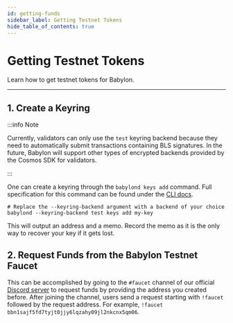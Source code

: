 ```yaml
---
id: getting-funds
sidebar_label: Getting Testnet Tokens
hide_table_of_contents: true
---
```


# Getting Testnet Tokens

Learn how to get testnet tokens for Babylon.

---


## 1. Create a Keyring

:::info Note

Currently, validators can only use the `test` keyring backend
because they need to automatically submit transactions containing BLS signatures.
In the future,
Babylon will support other types of encrypted backends provided
by the Cosmos SDK for validators.

:::

One can create a keyring through the `babylond keys add` command. Full specification
for this command can be found under the [CLI docs](/docs/cli/babylond/keys/babylondkeysdd.md).

```console
# Replace the --keyring-backend argument with a backend of your choice
babylond --keyring-backend test keys add my-key
```

This will output an address and a memo. Record the memo as it is the only way to recover your key if it gets lost.

## 2. Request Funds from the Babylon Testnet Faucet

This can be accomplished by going to the `#faucet` channel of our official [Discord server](https://discord.com/invite/babylonglobal) to 
request funds by providing the address you created before.
After joining the channel, users send a request starting with `!faucet` followed by the request address.
For example, `!faucet bbn1sajf5fd7tyjt0jjy6lqzahy09jl2nkcnx5qm06`.

